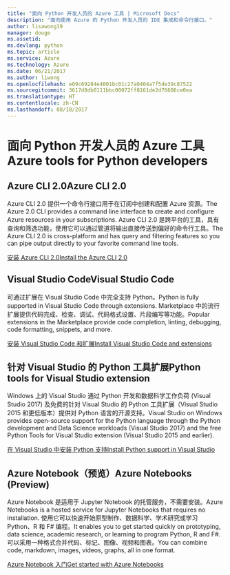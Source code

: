 ```yaml
---
title: "面向 Python 开发人员的 Azure 工具 | Microsoft Docs"
description: "面向使用 Azure 的 Python 开发人员的 IDE 集成和命令行接口。"
author: lisawong19
manager: douge
ms.assetid: 
ms.devlang: python
ms.topic: article
ms.service: Azure
ms.technology: Azure
ms.date: 06/21/2017
ms.author: liwong
ms.openlocfilehash: e09c69284e4001bc01c27a0404a7f5de39c87522
ms.sourcegitcommit: 3617d0db0111bbc00072ff8161de2d76606ce0ea
ms.translationtype: HT
ms.contentlocale: zh-CN
ms.lasthandoff: 08/18/2017
---
```

# <a name="azure-tools-for-python-developers"></a><span data-ttu-id="84997-103">面向 Python 开发人员的 Azure 工具</span><span class="sxs-lookup"><span data-stu-id="84997-103">Azure tools for Python developers</span></span>

## <a name="azure-cli-20"></a><span data-ttu-id="84997-104">Azure CLI 2.0</span><span class="sxs-lookup"><span data-stu-id="84997-104">Azure CLI 2.0</span></span>

<span data-ttu-id="84997-105">Azure CLI 2.0 提供一个命令行接口用于在订阅中创建和配置 Azure 资源。</span><span class="sxs-lookup"><span data-stu-id="84997-105">The Azure 2.0 CLI provides a command line interface to create and configure Azure resources in your subscriptions.</span></span> <span data-ttu-id="84997-106">Azure CLI 2.0 是跨平台的工具，具有查询和筛选功能，使用它可以通过管道将输出直接传送到偏好的命令行工具。</span><span class="sxs-lookup"><span data-stu-id="84997-106">The Azure CLI 2.0 is cross-platform and has query and filtering features so you can pipe output directly to your favorite command line tools.</span></span> 

[<span data-ttu-id="84997-107">安装 Azure CLI 2.0</span><span class="sxs-lookup"><span data-stu-id="84997-107">Install the Azure CLI 2.0</span></span>](https://docs.microsoft.com/cli/azure/install-azure-cli)

## <a name="visual-studio-code"></a><span data-ttu-id="84997-108">Visual Studio Code</span><span class="sxs-lookup"><span data-stu-id="84997-108">Visual Studio Code</span></span>
<span data-ttu-id="84997-109">可通过扩展在 Visual Studio Code 中完全支持 Python。</span><span class="sxs-lookup"><span data-stu-id="84997-109">Python is fully supported in Visual Studio Code through extensions.</span></span> <span data-ttu-id="84997-110">Marketplace 中的流行扩展提供代码完成、检查、调试、代码格式设置、片段编写等功能。</span><span class="sxs-lookup"><span data-stu-id="84997-110">Popular extensions in the Marketplace provide code completion, linting, debugging, code formatting, snippets, and more.</span></span>

[<span data-ttu-id="84997-111">安装 Visual Studio Code 和扩展</span><span class="sxs-lookup"><span data-stu-id="84997-111">Install Visual Studio Code and extensions</span></span>](https://code.visualstudio.com/docs/languages/python)

## <a name="python-tools-for-visual-studio-extension"></a><span data-ttu-id="84997-112">针对 Visual Studio 的 Python 工具扩展</span><span class="sxs-lookup"><span data-stu-id="84997-112">Python tools for Visual Studio extension</span></span>
<span data-ttu-id="84997-113">Windows 上的 Visual Studio 通过 Python 开发和数据科学工作负荷 (Visual Studio 2017) 及免费的针对 Visual Studio 的 Python 工具扩展（Visual Studio 2015 和更低版本）提供对 Python 语言的开源支持。</span><span class="sxs-lookup"><span data-stu-id="84997-113">Visual Studio on Windows provides open-source support for the Python language through the Python development and Data Science workloads (Visual Studio 2017) and the free Python Tools for Visual Studio extension (Visual Studio 2015 and earlier).</span></span> 

[<span data-ttu-id="84997-114">在 Visual Studio 中安装 Python 支持</span><span class="sxs-lookup"><span data-stu-id="84997-114">Install Python support in Visual Studio</span></span>](https://docs.microsoft.com/visualstudio/python/installation)

## <a name="azure-notebooks-preview"></a><span data-ttu-id="84997-115">Azure Notebook（预览）</span><span class="sxs-lookup"><span data-stu-id="84997-115">Azure Notebooks (Preview)</span></span>
<span data-ttu-id="84997-116">Azure Notebook 是适用于 Jupyter Notebook 的托管服务，不需要安装。</span><span class="sxs-lookup"><span data-stu-id="84997-116">Azure Notebooks is a hosted service for Jupyter Notebooks that requires no installation.</span></span> <span data-ttu-id="84997-117">使用它可以快速开始原型制作、数据科学、学术研究或学习 Python、R 和 F# 编程。</span><span class="sxs-lookup"><span data-stu-id="84997-117">It enables you to get started quickly on prototyping, data science, academic research, or learning to program Python, R and F#.</span></span> <span data-ttu-id="84997-118">可以采用一种格式合并代码、标记、图像、视频和图表。</span><span class="sxs-lookup"><span data-stu-id="84997-118">You can combine code, markdown, images, videos, graphs, all in one format.</span></span>

[<span data-ttu-id="84997-119">Azure Notebook 入门</span><span class="sxs-lookup"><span data-stu-id="84997-119">Get started with Azure Notebooks</span></span>](https://notebooks.azure.com/)
